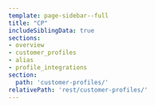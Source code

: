 ```yaml
---
template: page-sidebar--full
title: "CP"
includeSiblingData: true
sections:
- overview
- customer_profiles
- alias
- profile_integrations
section:
  path: 'customer-profiles/'
relativePath: 'rest/customer-profiles/'
---
```


